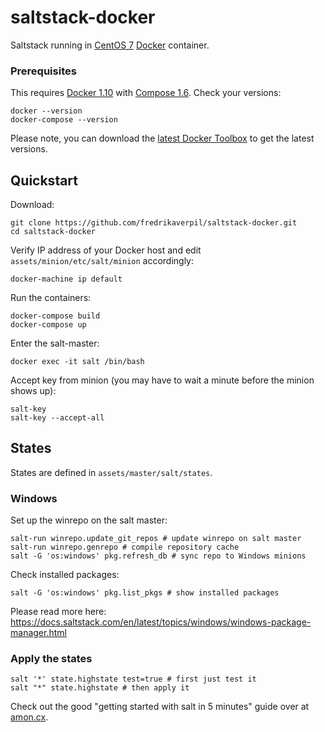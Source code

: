 # saltstack-docker
Saltstack running in [CentOS 7](https://www.centos.org) [Docker](https://www.docker.com) container.

### Prerequisites

This requires [Docker 1.10](https://github.com/docker/docker/releases) with [Compose 1.6](https://github.com/docker/compose/releases). Check your versions:

    docker --version
    docker-compose --version

Please note, you can download the [latest Docker Toolbox](https://github.com/docker/toolbox/releases) to get the latest versions.


## Quickstart

Download:

    git clone https://github.com/fredrikaverpil/saltstack-docker.git
    cd saltstack-docker


Verify IP address of your Docker host and edit `assets/minion/etc/salt/minion` accordingly:

    docker-machine ip default

Run the containers:

    docker-compose build
    docker-compose up

Enter the salt-master:

    docker exec -it salt /bin/bash

Accept key from minion (you may have to wait a minute before the minion shows up):

    salt-key
    salt-key --accept-all

## States

States are defined in `assets/master/salt/states`.


### Windows 

Set up the winrepo on the salt master:

    salt-run winrepo.update_git_repos # update winrepo on salt master
    salt-run winrepo.genrepo # compile repository cache
    salt -G 'os:windows' pkg.refresh_db # sync repo to Windows minions


Check installed packages:

    salt -G 'os:windows' pkg.list_pkgs # show installed packages

Please read more here: https://docs.saltstack.com/en/latest/topics/windows/windows-package-manager.html

### Apply the states

    salt '*' state.highstate test=true # first just test it
    salt "*" state.highstate # then apply it


Check out the good "getting started with salt in 5 minutes" guide over at [amon.cx](https://www.amon.cx/blog/saltstack-review/).